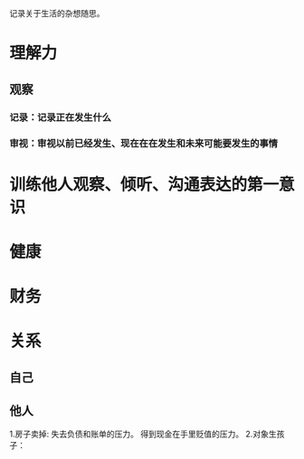 记录关于生活的杂想随思。

# 理解力
## 观察
### 记录：记录正在发生什么
### 审视：审视以前已经发生、现在在在发生和未来可能要发生的事情

# 训练他人观察、倾听、沟通表达的第一意识

# 健康
# 财务
# 关系
## 自己
## 他人

1.房子卖掉:
  失去负债和账单的压力。
  得到现金在手里贬值的压力。
2.对象生孩子：